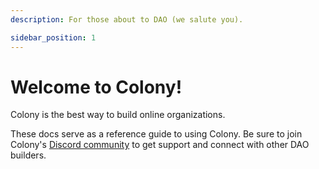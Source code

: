 ```yaml
---
description: For those about to DAO (we salute you).

sidebar_position: 1
---
```


# Welcome to Colony!

Colony is the best way to build online organizations. 



These docs serve as a reference guide to using Colony. Be sure to join Colony's [Discord community](https://discord.gg/feVZWwysqM) to get support and connect with other DAO builders.